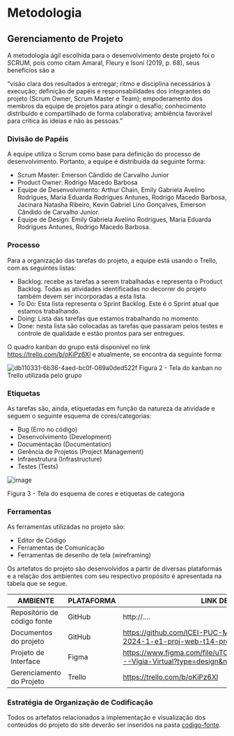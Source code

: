 
# Metodologia

## Gerenciamento de Projeto
A metodologia ágil escolhida para o desenvolvimento deste projeto foi o SCRUM, pois como citam Amaral, Fleury e Isoni (2019, p. 68), seus benefícios são a

“visão clara dos resultados a entregar; ritmo e disciplina necessários à execução; definição de papéis e responsabilidades dos integrantes do projeto (Scrum Owner, Scrum Master e Team); empoderamento dos membros da equipe de projetos para atingir o desafio; conhecimento distribuído e compartilhado de forma colaborativa; ambiência favorável para crítica às ideias e não às pessoas.”

### Divisão de Papéis

A equipe utiliza o Scrum como base para definição do processo de desenvolvimento. Portanto, a equipe é distribuída da seguinte forma:
- Scrum Master: Emerson Cândido de Carvalho Junior
- Product Owner: Rodrigo Macedo Barbosa
- Equipe de Desenvolvimento: Arthur Chain, Emily Gabriela Avelino Rodrigues, Maria Eduarda Rodrigues Antunes, Rodrigo Macedo Barbosa, Jacinara Natasha Ribeiro, Kevin Gabriel Lino Gonçalves, Emerson Cândido de Carvalho Junior.
- Equipe de Design: Emily Gabriela Avelino Rodrigues, Maria Eduarda Rodrigues Antunes, Rodrigo Macedo Barbosa.

### Processo

Para a organização das tarefas do projeto, a equipe está usando o Trello, com as seguintes listas:
- Backlog: recebe as tarefas a serem trabalhadas e representa o Product Backlog. Todas as atividades identificadas no decorrer do projeto também devem ser incorporadas a esta lista. 
- To Do: Esta lista representa o Sprint Backlog. Este é o Sprint atual que estamos trabalhando. 
- Doing: Lista das tarefas que estamos trabalhando no momento. 
- Done: nesta lista são colocadas as tarefas que passaram pelos testes e controle de qualidade e estão prontos para ser entregues.

O quadro kanban do grupo está disponível no link https://trello.com/b/oKiPz6Xl e atualmente, se encontra da seguinte forma:

![db110331-6b36-4aed-bc0f-089a0ded522f](https://github.com/ICEI-PUC-Minas-PMV-ADS/pmv-ads-2024-1-e1-proj-web-t14-projeto-safebytes/assets/165968928/ac114a9e-58e7-45cf-9cce-ca8b6b383514)
Figura 2 - Tela do kanban no Trello utilizada pelo grupo

### Etiquetas
<p>As tarefas são, ainda, etiquetadas em função da natureza da atividade e seguem o seguinte esquema de cores/categorias:</p>

<ul>
  <li>Bug (Erro no código)</li>
  <li>Desenvolvimento (Development)</li>
  <li>Documentação (Documentation)</li>
  <li>Gerência de Projetos (Project Management)</li>
  <li>Infraestrutura (Infrastructure)</li>
  <li>Testes (Tests)</li>
</ul>

![image](https://github.com/ICEI-PUC-Minas-PMV-ADS/pmv-ads-2024-1-e1-proj-web-t14-projeto-safebytes/assets/165968928/9a9bc2af-af67-4f58-b1e5-1c8faa68a0ad)

Figura 3 - Tela do esquema de cores e etiquetas de categoria
  
### Ferramentas

As ferramentas utilizadas no projeto são:
<ul>
  <li>Editor de Código</li>
  <li>Ferramentas de Comunicação</li>
  <li>Ferramentas de desenho de tela (wireframing)</li>
</ul>

Os artefatos do projeto são desenvolvidos a partir de diversas plataformas e a relação dos ambientes com seu respectivo propósito é apresentada na tabela que se segue.

| AMBIENTE                            | PLATAFORMA                         | LINK DE ACESSO                                                                                                |
|-------------------------------------|------------------------------------|---------------------------------------------------------------------------------------------------------------|
| Repositório de código fonte         | GitHub                             | http://....                                                                                                   |
| Documentos do projeto               | GitHub                             | https://github.com/ICEI-PUC-Minas-PMV-ADS/pmv-ads-2024-1-e1-proj-web-t14-projeto-safebytes                    |
| Projeto de Interface                | Figma                              | https://www.figma.com/file/uTCgWzNOZTSf5iQ5KdJj3t/Projeto---Vigia-Virtual?type=design&node-id=0-1&mode=design |            
| Gerenciamento do Projeto            | Trello                             | https://trello.com/b/oKiPz6Xl                                                                                 |


### Estratégia de Organização de Codificação 

Todos os artefatos relacionados a implementação e visualização dos conteúdos do projeto do site deverão ser inseridos na pasta [codigo-fonte](http://https://github.com/ICEI-PUC-Minas-PMV-ADS/WebApplicationProject-Template-v2/tree/main/codigo-fonte). 
